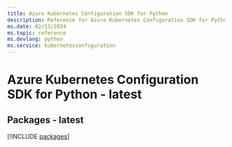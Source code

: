 ```yaml
---
title: Azure Kubernetes Configuration SDK for Python
description: Reference for Azure Kubernetes Configuration SDK for Python
ms.date: 02/13/2024
ms.topic: reference
ms.devlang: python
ms.service: kubernetesconfiguration
---
```

# Azure Kubernetes Configuration SDK for Python - latest
## Packages - latest
[!INCLUDE [packages](kubernetes-configuration-index.md)]
